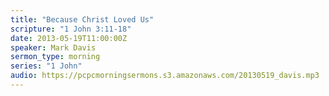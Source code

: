 ```yaml
---
title: "Because Christ Loved Us"
scripture: "1 John 3:11-18"
date: 2013-05-19T11:00:00Z
speaker: Mark Davis
sermon_type: morning
series: "1 John"
audio: https://pcpcmorningsermons.s3.amazonaws.com/20130519_davis.mp3 
---
```



